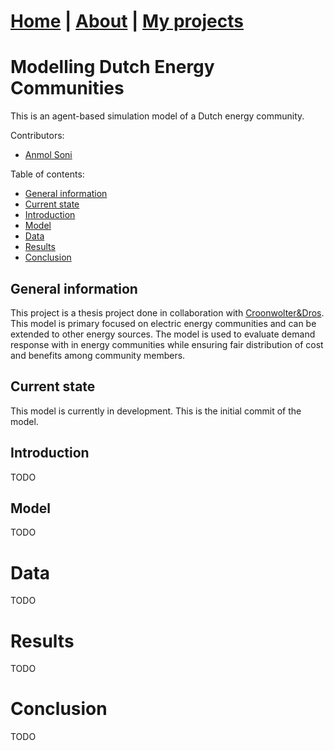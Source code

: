 # [Home](www.sonianmol.com) | [About](www.sonianmol.com/about) | [My projects](www.sonianmol.com/projects)

# Modelling Dutch Energy Communities

This is an agent-based simulation model of a Dutch energy community.

Contributors:

- [Anmol Soni](https://github.com/SoniAnmol)

Table of contents:

- [General information](#general-information)
- [Current state](#current-state)
- [Introduction](#introduction)
- [Model](#model)
- [Data](#data)
- [Results](#results)
- [Conclusion](#conclusion)

## General information

This project is a thesis project done in collaboration with [Croonwolter&Dros](https://croonwolterendros.nl/). This
model is primary focused on electric energy communities and can be extended to other energy sources. The model is used
to evaluate demand response with in energy communities while ensuring fair distribution of cost and benefits among
community members.

## Current state

This model is currently in development. This is the initial commit of the model.

## Introduction

TODO

## Model

TODO

# Data

TODO

# Results

TODO

# Conclusion

TODO
